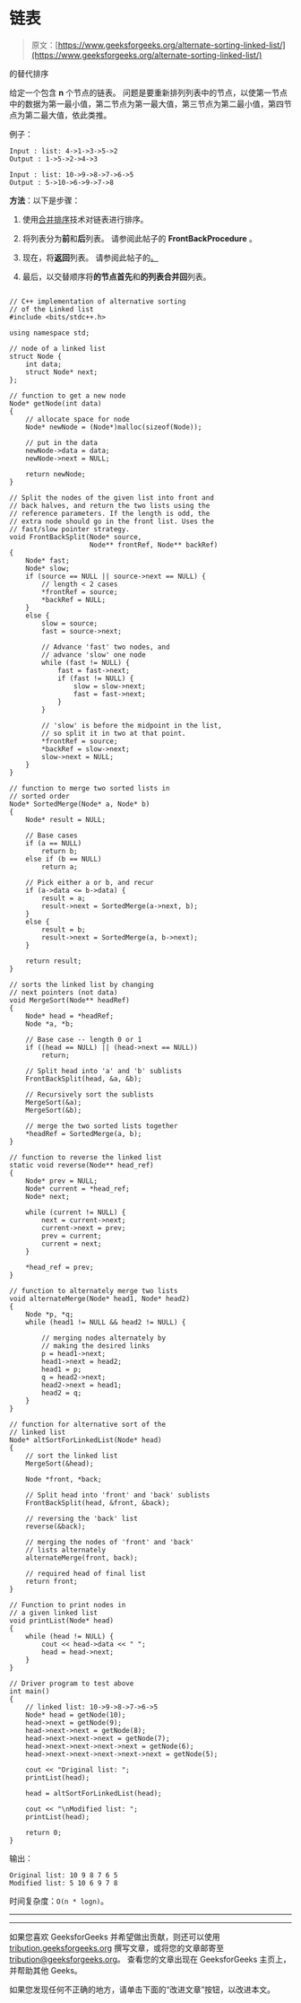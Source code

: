 # 链表

> 原文：[https://www.geeksforgeeks.org/alternate-sorting-linked-list/](https://www.geeksforgeeks.org/alternate-sorting-linked-list/)

的替代排序

给定一个包含 **n** 个节点的链表。 问题是要重新排列列表中的节点，以使第一节点中的数据为第一最小值，第二节点为第一最大值，第三节点为第二最小值，第四节点为第二最大值，依此类推。

例子：

```
Input : list: 4->1->3->5->2
Output : 1->5->2->4->3

Input : list: 10->9->8->7->6->5
Output : 5->10->6->9->7->8

```

**方法**：以下是步骤：

1.  使用[合并排序](https://www.geeksforgeeks.org/merge-sort-for-linked-list/)技术对链表进行排序。

2.  将列表分为**前**和**后**列表。 请参阅此帖子的 **FrontBackProcedure** 。

3.  现在，将**返回**列表。 请参阅此帖子的[。](https://www.geeksforgeeks.org/reverse-a-linked-list/)

4.  最后，以交替顺序将**的节点首先**和**的列表合并回**列表。

```

// C++ implementation of alternative sorting 
// of the Linked list 
#include <bits/stdc++.h> 

using namespace std; 

// node of a linked list 
struct Node { 
    int data; 
    struct Node* next; 
}; 

// function to get a new node 
Node* getNode(int data) 
{ 
    // allocate space for node 
    Node* newNode = (Node*)malloc(sizeof(Node)); 

    // put in the data 
    newNode->data = data; 
    newNode->next = NULL; 

    return newNode; 
} 

// Split the nodes of the given list into front and  
// back halves, and return the two lists using the  
// reference parameters. If the length is odd, the  
// extra node should go in the front list. Uses the  
// fast/slow pointer strategy. 
void FrontBackSplit(Node* source, 
                    Node** frontRef, Node** backRef) 
{ 
    Node* fast; 
    Node* slow; 
    if (source == NULL || source->next == NULL) { 
        // length < 2 cases 
        *frontRef = source; 
        *backRef = NULL; 
    } 
    else { 
        slow = source; 
        fast = source->next; 

        // Advance 'fast' two nodes, and 
        // advance 'slow' one node 
        while (fast != NULL) { 
            fast = fast->next; 
            if (fast != NULL) { 
                slow = slow->next; 
                fast = fast->next; 
            } 
        } 

        // 'slow' is before the midpoint in the list, 
        // so split it in two at that point. 
        *frontRef = source; 
        *backRef = slow->next; 
        slow->next = NULL; 
    } 
} 

// function to merge two sorted lists in 
// sorted order 
Node* SortedMerge(Node* a, Node* b) 
{ 
    Node* result = NULL; 

    // Base cases 
    if (a == NULL) 
        return b; 
    else if (b == NULL) 
        return a; 

    // Pick either a or b, and recur 
    if (a->data <= b->data) { 
        result = a; 
        result->next = SortedMerge(a->next, b); 
    } 
    else { 
        result = b; 
        result->next = SortedMerge(a, b->next); 
    } 

    return result; 
} 

// sorts the linked list by changing 
// next pointers (not data) 
void MergeSort(Node** headRef) 
{ 
    Node* head = *headRef; 
    Node *a, *b; 

    // Base case -- length 0 or 1 
    if ((head == NULL) || (head->next == NULL)) 
        return; 

    // Split head into 'a' and 'b' sublists 
    FrontBackSplit(head, &a, &b); 

    // Recursively sort the sublists 
    MergeSort(&a); 
    MergeSort(&b); 

    // merge the two sorted lists together 
    *headRef = SortedMerge(a, b); 
} 

// function to reverse the linked list 
static void reverse(Node** head_ref) 
{ 
    Node* prev = NULL; 
    Node* current = *head_ref; 
    Node* next; 

    while (current != NULL) { 
        next = current->next; 
        current->next = prev; 
        prev = current; 
        current = next; 
    } 

    *head_ref = prev; 
} 

// function to alternately merge two lists 
void alternateMerge(Node* head1, Node* head2) 
{ 
    Node *p, *q; 
    while (head1 != NULL && head2 != NULL) { 

        // merging nodes alternately by 
        // making the desired links 
        p = head1->next; 
        head1->next = head2; 
        head1 = p; 
        q = head2->next; 
        head2->next = head1; 
        head2 = q; 
    } 
} 

// function for alternative sort of the 
// linked list 
Node* altSortForLinkedList(Node* head) 
{ 
    // sort the linked list 
    MergeSort(&head); 

    Node *front, *back; 

    // Split head into 'front' and 'back' sublists 
    FrontBackSplit(head, &front, &back); 

    // reversing the 'back' list 
    reverse(&back); 

    // merging the nodes of 'front' and 'back' 
    // lists alternately 
    alternateMerge(front, back); 

    // required head of final list 
    return front; 
} 

// Function to print nodes in 
// a given linked list 
void printList(Node* head) 
{ 
    while (head != NULL) { 
        cout << head->data << " "; 
        head = head->next; 
    } 
} 

// Driver program to test above 
int main() 
{ 
    // linked list: 10->9->8->7->6->5 
    Node* head = getNode(10); 
    head->next = getNode(9); 
    head->next->next = getNode(8); 
    head->next->next->next = getNode(7); 
    head->next->next->next->next = getNode(6); 
    head->next->next->next->next->next = getNode(5); 

    cout << "Original list: "; 
    printList(head); 

    head = altSortForLinkedList(head); 

    cout << "\nModified list: "; 
    printList(head); 

    return 0; 
} 

```

输出：

```
Original list: 10 9 8 7 6 5
Modified list: 5 10 6 9 7 8

```

时间复杂度：`O(n * logn)`。



* * *

* * *

如果您喜欢 GeeksforGeeks 并希望做出贡献，则还可以使用 [tribution.geeksforgeeks.org](https://contribute.geeksforgeeks.org/) 撰写文章，或将您的文章邮寄至 tribution@geeksforgeeks.org。 查看您的文章出现在 GeeksforGeeks 主页上，并帮助其他 Geeks。

如果您发现任何不正确的地方，请单击下面的“改进文章”按钮，以改进本文。